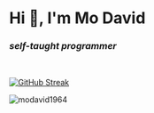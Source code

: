 <h1 align="left">Hi 👋, I'm Mo David</h1>
<h3 align="left"><i>self-taught programmer</i></h3><br>

[![GitHub Streak](https://streak-stats.demolab.com?user=MoDavid1964)](https://git.io/streak-stats)


<p><img align="left" src="https://github-readme-stats.vercel.app/api/top-langs?username=modavid1964&show_icons=true&locale=en&layout=compact" alt="modavid1964" /></p>

